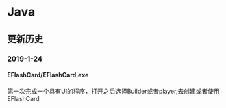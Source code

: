 # Java

## 更新历史
### 2019-1-24
#### EFlashCard/EFlashCard.exe 
第一次完成一个具有UI的程序，打开之后选择Builder或者player,去创建或者使用EFlashCard
